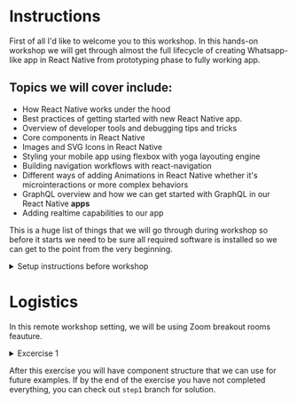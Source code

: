 # Instructions

First of all I'd like to welcome you to this workshop. 
In this hands-on workshop we will get through almost the full lifecycle of creating Whatsapp-like app in React Native from prototyping phase to fully working app.

## Topics we will cover include: 

- How React Native works under the hood 
- Best practices of getting started with new React Native app.
- Overview of developer tools and debugging tips and tricks 
- Core components in React Native 
- Images and SVG Icons in React Native 
- Styling your mobile app using flexbox with yoga layouting engine 
- Building navigation workflows with react-navigation
-  Different ways of adding Animations in React Native whether it's microinteractions or more complex behaviors
-  GraphQL overview and how we can get started with GraphQL in our React Native **apps**
- Adding realtime capabilities to our app


This is a huge list of things that we will go through during workshop so before it starts we need to be sure all required software is installed so we can get to the point from the very beginning.

<details>
<summary>
Setup instructions before workshop
</summary>

## Remote workshop guidelines

Workshop will be taught using [Zoom](zoom.us) software. It's crucial that you download Zoom from official website.
https://zoom.us/download

We will use Zoom breakout rooms feature, which means that you will be splitted into groups during hands on part of the excercise and assigned into so-called "Breakout rooms".
In breakout room you are assigned to its crucial that you collaborate and share screen to ask guidelines. That's the best part of the remote workshop and it makes it even more interactive and engaging than in-person one.
I will go through every room to participate in discussions, help answering questions and so on.

I encourage you to keep video on at all times, so experience will be more human and social. I also encoruage you to use Mute feature if you are not talking to disable background noise. 

## Having your Machine Ready - 3 Easy Steps

You'll be able to write React Native code for either iOS, Android, or both.  Let's make sure your machine is ready to get rolling.

It's important that you are able to run a "Hello World" app **BEFORE** this workshop, even if you're not familiar with the steps.

We'll go over all the tools you've installed, but for now let's get you setup.  If these steps seem rudimentary, then good!  That's why
we want them out of the way before the workshop.  If these tools are new to you, please spend some time familiarizing yourself
as we will mention but not go into detail on their exact use.

### 1. Git/GitHub source control
This part isn't critical, but we'll be occasionally pushing our code to a repo in the demo.  If you would like to follow along
with those steps, be sure to have a [GitHub](https://github.com/) account and install Git for your OS.

Installing Git:  https://www.atlassian.com/git/tutorials/install-git

### 2. React Native - using Native

There is a quick-start and there is a native code start.  We'll be using the native-cli option. I will showcase also Expo option, but it's important you to get native-cli working before the workshop

The directions can be found here:  https://reactnative.dev/docs/environment-setup

Please click the native tab and follow the steps provided. 

> **React Native CLI Quickstart**


### 3. Hello World - Goodbye World?
Each of the directions above, ask you to generate "AwesomeProject" and run it.  If you've done that you're ready for our workshop!

</details>

# Logistics

In this remote workshop setting, we will be using Zoom breakout rooms feauture. 

<details>
    <summary>Excercise 1</summary>

  - Install [flipper](https://github.com/facebook/flipper) for debugging
  - run `npm install` in the repo after cloning it

- create `src` folder

- create `src/screens/Conversations.js` component
That will contain a `View` with `Text` component that in future we will turn into chat coversations list. 

Data shape will look like this. In next excercises we will get it from api.

```javascript
const chats = [{
    id: 1,
    title: 'Lorem Ipsum',
    description: 'Hey there',
    user: {
        avatar: 'http://www.codetic.net/demo/templates/Privado/img/avatar.png'
    }
}]
```

- create `src/screens/ChatViewScreen.js` component

This component should have multiple `Text` components to render messages. Use the following mocked data:

```javascript
const messages = [{
    id: 1,
    userId: 1
    message: 'Lorem Ipsum'
},{
    id: 2,
    userId: 2,
    message: 'Lorem Ipsum 2'
}]
```

- create `src/components/Compose.js` component

For this exercise it should return `View` and `Text`

- create `src/components/Message.js` component

Use this component to render chat message in `ChatViewScreen`

- create `src/components/ChatItem.js` component

Use this component to render conversation item on `Conversations` screen.

- create `src/components/Avatar.js` component 

For this exercise it should just return empty `View` 

- Switch different screens in `App.js` by changing state (use `useState` hook for that)


</details>

After this exercise you will have component structure that we can use for future examples. If by the end of the exercise you have not completed everything, you can check out `step1` branch for solution.
